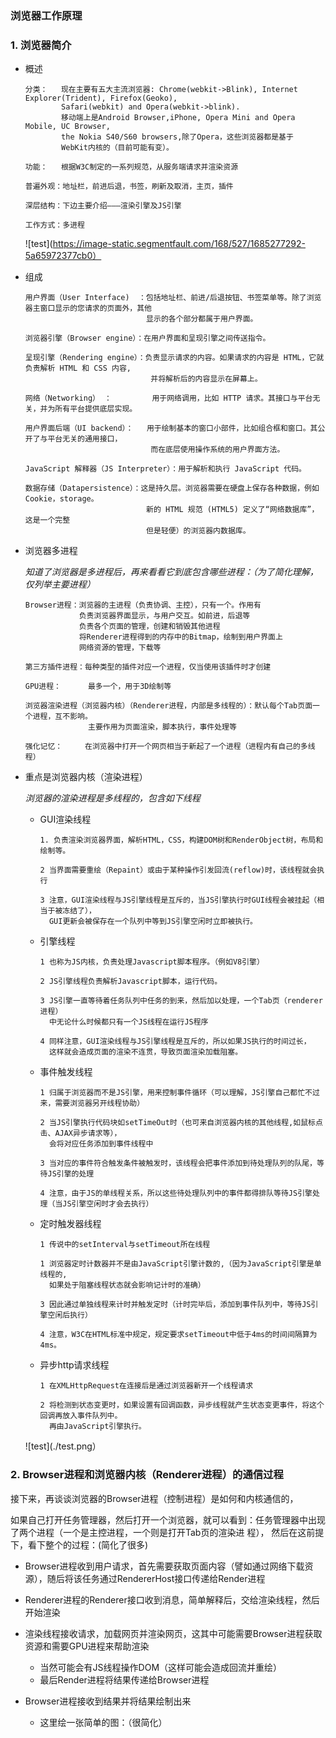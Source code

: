 ### 浏览器工作原理

### 1. 浏览器简介

  * 概述
  
        分类：   现在主要有五大主流浏览器: Chrome(webkit->Blink), Internet Explorer(Trident), Firefox(Geoko), 
                Safari(webkit) and Opera(webkit->blink).
                移动端上是Android Browser,iPhone, Opera Mini and Opera Mobile, UC Browser, 
                the Nokia S40/S60 browsers,除了Opera，这些浏览器都是基于
                WebKit内核的（目前可能有变）。
  
        功能：   根据W3C制定的一系列规范，从服务端请求并渲染资源
  
        普遍外观：地址栏，前进后退，书签，刷新及取消，主页，插件
  
        深层结构：下边主要介绍———渲染引擎及JS引擎
  
        工作方式：多进程
        
    ![test](https://image-static.segmentfault.com/168/527/1685277292-5a65972377cb0）

  * 组成
  
        用户界面（User Interface)  ：包括地址栏、前进/后退按钮、书签菜单等。除了浏览器主窗口显示的您请求的页面外，其他
                                   显示的各个部分都属于用户界面。
  
        浏览器引擎（Browser engine）：在用户界面和呈现引擎之间传送指令。
  
        呈现引擎（Rendering engine）：负责显示请求的内容。如果请求的内容是 HTML，它就负责解析 HTML 和 CSS 内容,
                                    并将解析后的内容显示在屏幕上。
  
        网络（Networking） ：         用于网络调用，比如 HTTP 请求。其接口与平台无关，并为所有平台提供底层实现。
  
        用户界面后端（UI backend）：   用于绘制基本的窗口小部件，比如组合框和窗口。其公开了与平台无关的通用接口，
                                    而在底层使用操作系统的用户界面方法。
  
        JavaScript 解释器（JS Interpreter）：用于解析和执行 JavaScript 代码。
  
        数据存储（Datapersistence）：这是持久层。浏览器需要在硬盘上保存各种数据，例如 Cookie，storage。
                                   新的 HTML 规范 (HTML5) 定义了“网络数据库”，这是一个完整
                                   但是轻便）的浏览器内数据库。

  * 浏览器多进程
  
      *知道了浏览器是多进程后，再来看看它到底包含哪些进程：（为了简化理解，仅列举主要进程）*

        Browser进程：浏览器的主进程（负责协调、主控），只有一个。作用有
                    负责浏览器界面显示，与用户交互。如前进，后退等
                    负责各个页面的管理，创建和销毁其他进程
                    将Renderer进程得到的内存中的Bitmap，绘制到用户界面上
                    网络资源的管理，下载等
  
        第三方插件进程：每种类型的插件对应一个进程，仅当使用该插件时才创建
  
        GPU进程：      最多一个，用于3D绘制等
  
        浏览器渲染进程（浏览器内核）（Renderer进程，内部是多线程的）：默认每个Tab页面一个进程，互不影响。
                      主要作用为页面渲染，脚本执行，事件处理等
  
        强化记忆：     在浏览器中打开一个网页相当于新起了一个进程（进程内有自己的多线程）
  
* 重点是浏览器内核（渲染进程）
  
  *浏览器的渲染进程是多线程的，包含如下线程*
 
  * GUI渲染线程
  
        1. 负责渲染浏览器界面，解析HTML，CSS，构建DOM树和RenderObject树，布局和绘制等。
   
        2 当界面需要重绘（Repaint）或由于某种操作引发回流(reflow)时，该线程就会执行
   
        3 注意，GUI渲染线程与JS引擎线程是互斥的，当JS引擎执行时GUI线程会被挂起（相当于被冻结了），
          GUI更新会被保存在一个队列中等到JS引擎空闲时立即被执行。
  
  * 引擎线程
     
        1 也称为JS内核，负责处理Javascript脚本程序。（例如V8引擎）
     
        2 JS引擎线程负责解析Javascript脚本，运行代码。
  
        3 JS引擎一直等待着任务队列中任务的到来，然后加以处理，一个Tab页（renderer进程）
          中无论什么时候都只有一个JS线程在运行JS程序
     
        4 同样注意，GUI渲染线程与JS引擎线程是互斥的，所以如果JS执行的时间过长，
          这样就会造成页面的渲染不连贯，导致页面渲染加载阻塞。
  
   * 事件触发线程
      
         1 归属于浏览器而不是JS引擎，用来控制事件循环（可以理解，JS引擎自己都忙不过来，需要浏览器另开线程协助）
    
         2 当JS引擎执行代码块如setTimeOut时（也可来自浏览器内核的其他线程,如鼠标点击、AJAX异步请求等），
           会将对应任务添加到事件线程中
  
         3 当对应的事件符合触发条件被触发时，该线程会把事件添加到待处理队列的队尾，等待JS引擎的处理
  
         4 注意，由于JS的单线程关系，所以这些待处理队列中的事件都得排队等待JS引擎处理（当JS引擎空闲时才会去执行）

   * 定时触发器线程
    
         1 传说中的setInterval与setTimeout所在线程
  
         1 浏览器定时计数器并不是由JavaScript引擎计数的,（因为JavaScript引擎是单线程的, 
           如果处于阻塞线程状态就会影响记计时的准确）
     
         3 因此通过单独线程来计时并触发定时（计时完毕后，添加到事件队列中，等待JS引擎空闲后执行）
  
         4 注意，W3C在HTML标准中规定，规定要求setTimeout中低于4ms的时间间隔算为4ms。
  
   * 异步http请求线程
   
         1 在XMLHttpRequest在连接后是通过浏览器新开一个线程请求
  
         2 将检测到状态变更时，如果设置有回调函数，异步线程就产生状态变更事件，将这个回调再放入事件队列中。
           再由JavaScript引擎执行。
           
    ![test](./test.png）    
    
    
### 2. Browser进程和浏览器内核（Renderer进程）的通信过程

  接下来，再谈谈浏览器的Browser进程（控制进程）是如何和内核通信的， 
  
  如果自己打开任务管理器，然后打开一个浏览器，就可以看到：任务管理器中出现了两个进程（一个是主控进程，一个则是打开Tab页的渲染进   程），
  然后在这前提下，看下整个的过程：(简化了很多)

  * Browser进程收到用户请求，首先需要获取页面内容（譬如通过网络下载资源），随后将该任务通过RendererHost接口传递给Render进程
  * Renderer进程的Renderer接口收到消息，简单解释后，交给渲染线程，然后开始渲染

  * 渲染线程接收请求，加载网页并渲染网页，这其中可能需要Browser进程获取资源和需要GPU进程来帮助渲染
    * 当然可能会有JS线程操作DOM（这样可能会造成回流并重绘）
    * 最后Render进程将结果传递给Browser进程
  * Browser进程接收到结果并将结果绘制出来
    * 这里绘一张简单的图：（很简化）
